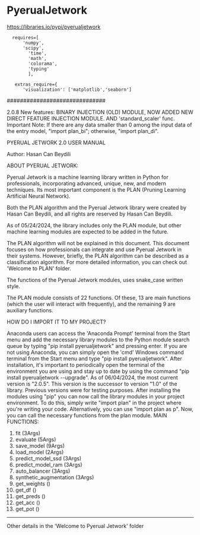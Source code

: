 # PyerualJetwork 

https://libraries.io/pypi/pyerualjetwork

      requires=[
          'numpy',
          'scipy',
            'time',
            'math',
            'colorama',
            'typing'
            ],
      
       extras_require={
          'visualization': ['matplotlib','seaborn']
          
##############################

2.0.8 New features: BINARY INJECTION (OLD) MODULE, NOW ADDED NEW DIRECT FEATURE INJECTION MODULE. AND 'standard_scaler' func. Important Note: If there are any data smaller than 0 among the input data of the entry model, "import plan_bi"; otherwise, "import plan_di". 

PYERUAL JETWORK 2.0 USER MANUAL

Author: Hasan Can Beydili

ABOUT PYERUAL JETWORK:

Pyerual Jetwork is a machine learning library written in Python for professionals, incorporating advanced, unique, new, and modern techniques. Its most important component is the PLAN (Pruning Learning Artificial Neural Network).

Both the PLAN algorithm and the Pyerual Jetwork library were created by Hasan Can Beydili, and all rights are reserved by Hasan Can Beydili.

As of 05/24/2024, the library includes only the PLAN module, but other machine learning modules are expected to be added in the future.

The PLAN algorithm will not be explained in this document. This document focuses on how professionals can integrate and use Pyerual Jetwork in their systems. However, briefly, the PLAN algorithm can be described as a classification algorithm. For more detailed information, you can check out 'Welcome to PLAN' folder.

The functions of the Pyerual Jetwork modules, uses snake_case written style.

The PLAN module consists of 22 functions. Of these, 13 are main functions (which the user will interact with frequently), and the remaining 9 are auxiliary functions.

HOW DO I IMPORT IT TO MY PROJECT?

Anaconda users can access the 'Anaconda Prompt' terminal from the Start menu and add the necessary library modules to the Python module search queue by typing "pip install pyerualjetwork" and pressing enter. If you are not using Anaconda, you can simply open the 'cmd' Windows command terminal from the Start menu and type "pip install pyerualjetwork". After installation, it's important to periodically open the terminal of the environment you are using and stay up to date by using the command "pip install pyerualjetwork --upgrade". As of 06/04/2024, the most current version is "2.0.5". This version is the successor to version "1.0" of the library. Previous versions were for testing purposes.
After installing the modules using "pip" you can now call the library modules in your project environment. To do this, simply write "import plan" in the project where you're writing your code. Alternatively, you can use "import plan as p". Now, you can call the necessary functions from the plan module.
MAIN FUNCTIONS:
1. fit (3Args)
2. evaluate (5Args)
3. save_model (9Args)
4. load_model (2Args)
5. predict_model_ssd (3Args)
6. predict_model_ram (3Args)
7. auto_balancer (3Args)
8. synthetic_augmentation (3Args)
9. get_weights ()
10. get_df ()
11. get_preds ()
12. get_acc ()
13. get_pot ()
-----

Other details in the 'Welcome to Pyerual Jetwork' folder
